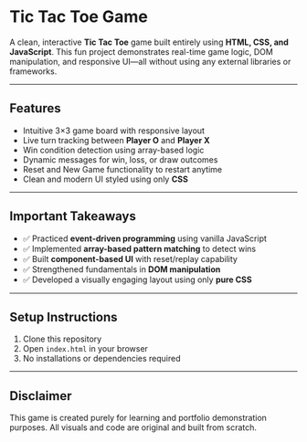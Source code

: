 # Tic Tac Toe Game 

A clean, interactive **Tic Tac Toe** game built entirely using **HTML, CSS, and JavaScript**. This fun project demonstrates real-time game logic, DOM manipulation, and responsive UI—all without using any external libraries or frameworks.

---

## Features

- Intuitive 3×3 game board with responsive layout  
- Live turn tracking between **Player O** and **Player X**  
- Win condition detection using array-based logic  
- Dynamic messages for win, loss, or draw outcomes  
- Reset and New Game functionality to restart anytime  
- Clean and modern UI styled using only **CSS**

---

## Important Takeaways

- ✅ Practiced **event-driven programming** using vanilla JavaScript  
- ✅ Implemented **array-based pattern matching** to detect wins  
- ✅ Built **component-based UI** with reset/replay capability  
- ✅ Strengthened fundamentals in **DOM manipulation**  
- ✅ Developed a visually engaging layout using only **pure CSS**

---

## Setup Instructions

1. Clone this repository  
2. Open `index.html` in your browser  
3. No installations or dependencies required

---

## Disclaimer

This game is created purely for learning and portfolio demonstration purposes. All visuals and code are original and built from scratch.

